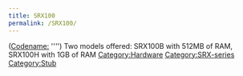 ```yaml
---
title: SRX100
permalink: /SRX100/
---
```


([Codename:](/codenames "wikilink") '''')
Two models offered: SRX100B with 512MB of RAM, SRX100H with 1GB of RAM
[Category:Hardware](/Category:Hardware "wikilink") [Category:SRX-series](/Category:SRX-series "wikilink") [Category:Stub](/Category:Stub "wikilink")